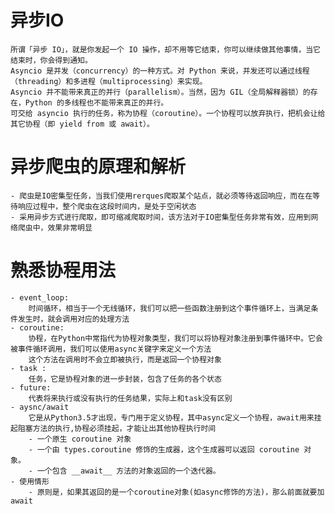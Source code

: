 # 异步IO
    所谓「异步 IO」，就是你发起一个 IO 操作，却不用等它结束，你可以继续做其他事情，当它结束时，你会得到通知。
    Asyncio 是并发（concurrency）的一种方式。对 Python 来说，并发还可以通过线程（threading）和多进程（multiprocessing）来实现。
    Asyncio 并不能带来真正的并行（parallelism）。当然，因为 GIL（全局解释器锁）的存在，Python 的多线程也不能带来真正的并行。
    可交给 asyncio 执行的任务，称为协程（coroutine）。一个协程可以放弃执行，把机会让给其它协程（即 yield from 或 await）。

# 异步爬虫的原理和解析
    - 爬虫是IO密集型任务，当我们使用rerques爬取某个站点，就必须等待返回响应，而在在等待响应过程中，整个爬虫在这段时间内，是处于空闲状态
    - 采用异步方式进行爬取，即可缩减爬取时间，该方法对于IO密集型任务非常有效，应用到网络爬虫中，效果非常明显

# 熟悉协程用法
    - event_loop:
        时间循环，相当于一个无线循环，我们可以把一些函数注册到这个事件循环上，当满足条件发生时，就会调用对应的处理方法
    - coroutine:
        协程，在Python中常指代为协程对象类型，我们可以将协程对象注册到事件循环中。它会被事件循环调用，我们可以使用async关键字来定义一个方法
        这个方法在调用时不会立即被执行，而是返回一个协程对象
    - task :
        任务，它是协程对象的进一步封装，包含了任务的各个状态
    - future:
        代表将来执行或没有执行的任务结果，实际上和task没有区别
    - aysnc/await 
        它是从Python3.5才出现，专门用于定义协程，其中async定义一个协程，await用来挂起阻塞方法的执行,协程必须挂起，才能让出其他协程执行时间
        - 一个原生 coroutine 对象
        - 一个由 types.coroutine 修饰的生成器，这个生成器可以返回 coroutine 对象。
        - 一个包含 __await__ 方法的对象返回的一个迭代器。
    - 使用情形
        - 原则是，如果其返回的是一个coroutine对象(如async修饰的方法)，那么前面就要加await

